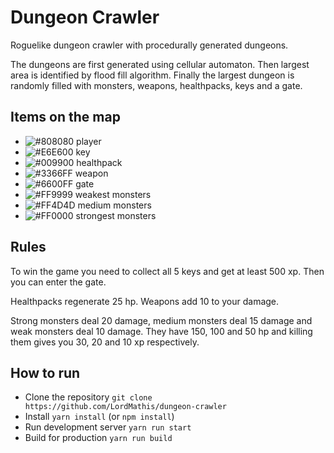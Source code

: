 # Dungeon Crawler

Roguelike dungeon crawler with procedurally generated dungeons.

The dungeons are first generated using cellular automaton. Then largest area is identified by flood fill algorithm. Finally the largest dungeon is randomly filled with monsters, weapons, healthpacks, keys and a gate.

## Items on the map

- ![#808080](https://placehold.it/15/808080/000000?text=+) player
- ![#E6E600](https://placehold.it/15/E6E600/000000?text=+) key
- ![#009900](https://placehold.it/15/009900/000000?text=+) healthpack
- ![#3366FF](https://placehold.it/15/3366FF/000000?text=+) weapon
- ![#6600FF](https://placehold.it/15/6600FF/000000?text=+) gate
- ![#FF9999](https://placehold.it/15/FF9999/000000?text=+) weakest monsters
- ![#FF4D4D](https://placehold.it/15/FF4D4D/000000?text=+) medium monsters
- ![#FF0000](https://placehold.it/15/FF0000/000000?text=+) strongest monsters

## Rules

To win the game you need to collect all 5 keys and get at least 500 xp. Then you can enter the gate.

Healthpacks regenerate 25 hp. Weapons add 10 to your damage.

Strong monsters deal 20 damage, medium monsters deal 15 damage and weak monsters deal 10 damage. They have 150, 100 and 50 hp and killing them gives you 30, 20 and 10 xp respectively.

## How to run

* Clone the repository `git clone https://github.com/LordMathis/dungeon-crawler`
* Install `yarn install` (or `npm install`)
* Run development server `yarn run start`
* Build for production `yarn run build`
